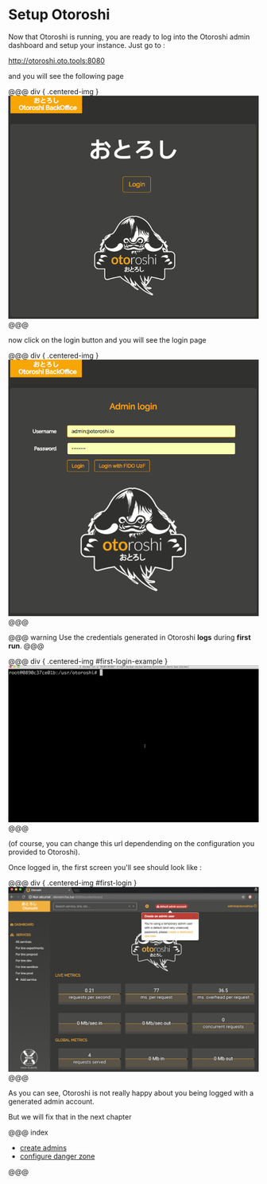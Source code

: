 # Setup Otoroshi

Now that Otoroshi is running, you are ready to log into the Otoroshi admin dashboard and setup your instance. Just go to :

<a href="http://otoroshi.oto.tools:8080" target="_blank">http://otoroshi.oto.tools:8080</a>

and you will see the following page
 
@@@ div { .centered-img }
<img src="../img/base-page.png" />
@@@

now click on the login button and you will see the login page

@@@ div { .centered-img }
<img src="../img/login-page.png" />
@@@

@@@ warning
Use the credentials generated in Otoroshi **logs** during **first run**.
@@@

@@@ div { .centered-img #first-login-example }
<img src="../img/first-login.gif" />
@@@

(of course, you can change this url dependending on the configuration you provided to Otoroshi).

Once logged in, the first screen you'll see should look like :

@@@ div { .centered-img #first-login }
<img src="../img/first-login.png" />
@@@

As you can see, Otoroshi is not really happy about you being logged with a generated admin account.

But we will fix that in the next chapter

@@@ index

* [create admins](./admin.md)
* [configure danger zone](./dangerzone.md)

@@@

